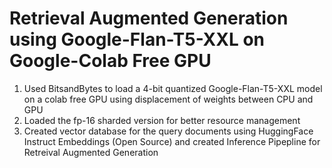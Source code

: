 # Retrieval Augmented Generation using Google-Flan-T5-XXL on Google-Colab Free GPU
1. Used BitsandBytes to load a 4-bit quantized Google-Flan-T5-XXL model on a colab free GPU using displacement of weights between CPU and GPU
2. Loaded the fp-16 sharded version for better resource management
3. Created vector database for the query documents using HuggingFace Instruct Embeddings (Open Source) and created Inference Pipepline for Retreival Augmented Generation
